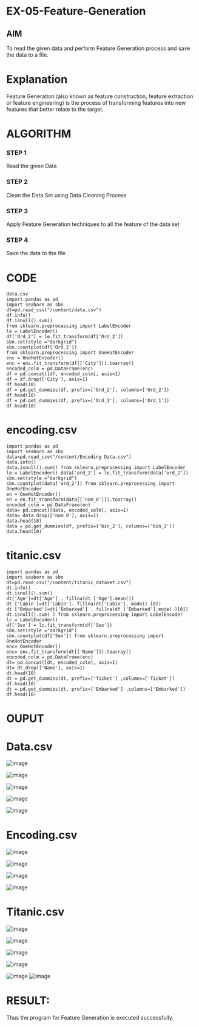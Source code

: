 # EX-05-Feature-Generation


## AIM

To read the given data and perform Feature Generation process and save the data to a file. 

# Explanation

Feature Generation (also known as feature construction, feature extraction or feature engineering) is the process of transforming features into new features that better relate to the target.
 

# ALGORITHM

### STEP 1

Read the given Data

### STEP 2

Clean the Data Set using Data Cleaning Process

### STEP 3

Apply Feature Generation techniques to all the feature of the data set

### STEP 4
Save the data to the file


# CODE
~~~
data.csv
import pandas as pd   
import seaborn as sbn 
df=pd.read_csv("/content/data.csv") 
df.info() 
df.isnull().sum()
from sklearn.preprocessing import LabelEncoder 
le = LabelEncoder() 
df['Ord_2'] = le.fit_transform(df['Ord_2']) 
sbn.set(style ="darkgrid") 
sbn.countplot(df['Ord_2'])
from sklearn.preprocessing import OneHotEncoder 
enc = OneHotEncoder() 
enc = enc.fit_transform(df[['City']]).toarray() 
encoded_colm = pd.DataFrame(enc) 
df = pd.concat([df, encoded_colm], axis=1) 
df = df.drop(['City'], axis=1) 
df.head(10) 
df = pd.get_dummies(df, prefix=['Ord_2'], columns=['Ord_2']) 
df.head(10) 
df = pd.get_dummies(df, prefix=['Ord_1'], columns=['Ord_1']) 
df.head(10)
~~~
# encoding.csv
~~~
import pandas as pd 
import seaborn as sbn 
data=pd.read_csv("/content/Encoding Data.csv") 
data.info() 
data.isnull().sum() from sklearn.preprocessing import LabelEncoder 
le = LabelEncoder() data['ord_2'] = le.fit_transform(data['ord_2']) 
sbn.set(style ="darkgrid") 
sbn.countplot(data['ord_2']) from sklearn.preprocessing import OneHotEncoder 
en = OneHotEncoder() 
en = en.fit_transform(data[['nom_0']]).toarray() 
encoded_colm = pd.DataFrame(en) 
data= pd.concat([data, encoded_colm], axis=1) 
data= data.drop(['nom_0'], axis=1) 
data.head(10) 
data = pd.get_dummies(df, prefix=['bin_2'], columns=['bin_2']) 
data.head(10)
~~~
# titanic.csv
~~~
import pandas as pd 
import seaborn as sbn 
dt=pd.read_csv("/content/titanic_dataset.csv") 
dt.info() 
dt.isnull().sum() 
dt['Age']=dt['Age'] . fillna(dt ['Age'].mean()) 
dt ['Cabin']=dt['Cabin']. fillna(dt['Cabin']. mode() [0]) 
dt ['Embarked']=dt['Embarked'] . fillna(df ['Embarked'].mode( )[0]) 
dt.isnull().sum( ) from sklearn.preprocessing import LabelEncoder 
lc = LabelEncoder() 
df['Sex'] = lc.fit_transform(df['Sex']) 
sbn.set(style ="darkgrid") 
sbn.countplot(df['Sex']) from sklearn.preprocessing import OneHotEncoder 
enc= OneHotEncoder() 
enc= enc.fit_transform(dt[['Name']]).toarray() 
encoded_colm = pd.DataFrame(enc) 
dt= pd.concat([dt, encoded_colm], axis=1) 
dt= dt.drop(['Name'], axis=1) 
dt.head(10) 
dt = pd.get_dummies(dt, prefix=['Ticket'] ,columns=['Ticket']) 
df.head(10) 
dt = pd.get_dummies(dt, prefix=['Embarked'] ,columns=['Embarked']) 
df.head(10)
~~~

# OUPUT

# Data.csv

![image](https://user-images.githubusercontent.com/129851738/232754878-c1b1ac80-2180-43cd-9da8-369514288729.png)


![image](https://user-images.githubusercontent.com/129851738/232754982-6d9c8a13-d3a4-47a6-ac63-77742332bddf.png)


![image](https://user-images.githubusercontent.com/129851738/232755061-2eeba20c-0a64-4011-82a8-fdf114636668.png)

![image](https://user-images.githubusercontent.com/129851738/232755142-8a2f6df2-3900-46ce-8b83-c785e9f602bf.png)

![image](https://user-images.githubusercontent.com/129851738/232755229-9077990b-b98d-4953-bfe3-0f6d8bb8667b.png)

# Encoding.csv

![image](https://user-images.githubusercontent.com/129851738/232755352-5e2c37b6-269a-4a72-835b-b60dea4a38a4.png)

![image](https://user-images.githubusercontent.com/129851738/232755415-c1e7d49b-ca55-411c-88eb-e3e1b5e03c37.png)

![image](https://user-images.githubusercontent.com/129851738/232755460-a22b4d45-015f-450d-8631-d99a0f79ea84.png)

![image](https://user-images.githubusercontent.com/129851738/232755504-91239857-e900-45a3-850a-911d33e6332f.png)


# Titanic.csv

![image](https://user-images.githubusercontent.com/129851738/232755610-9a6dbfcf-69ec-4f53-9bd6-cbbffc0a0c24.png)

![image](https://user-images.githubusercontent.com/129851738/232755670-9f2d0f05-0fc8-4373-bca1-016c6e7fa3d4.png)

![image](https://user-images.githubusercontent.com/129851738/232755722-5b741a61-f8df-4fd8-97c2-2701368b6ecf.png)

![image](https://user-images.githubusercontent.com/129851738/232755753-a70b3c2a-fbe0-45df-bf1d-8e96ea19bf50.png)

![image](https://user-images.githubusercontent.com/129851738/232755795-c25b0f57-fc62-4545-9735-6c25b63adf70.png)
![image](https://user-images.githubusercontent.com/129851738/232755831-69efe4c1-11e5-4d8e-a268-3abec3586595.png)

# RESULT:

Thus the program for Feature Generation is executed successfully.
